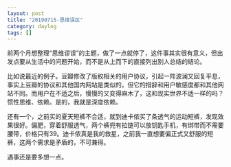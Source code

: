 ```yaml
---
layout: post
title: "20190715-思维误区"
category: daylog
tags: []
---
```


前两个月想整理“思维谬误”的主题，做了一点就停了，这件事其实很有意义，但出发点要从生活中的问题开始，而不是从上而下的直接列出别人总结的结论。

比如说最近的例子。豆瓣修改了版权相关的用户协议，引起一阵波澜又回复平息，事实上豆瓣的协议和其他国内网站是类似的，但它的措辞和用户敏感度都和其他网站不同。而用户在不适之后，慢慢的又变得麻木了，这和现实世界不适一样的吗？惯性思维、依赖。是的，我就是深度依赖。

还有一个，之前买的夏天短裤不合适，就到迪卡侬买了条透气的运动短裤，发现效果很好。偏肥，穿着舒服透气，两个裤兜有拉链可以放钥匙手机，有绑带而不需要腰带，价格只有39。迪卡侬真是我的救星，之前我一直想要偏正式又舒服的短裤，这两个需求是矛盾的，不可兼得。

遇事还是要多想一点。






